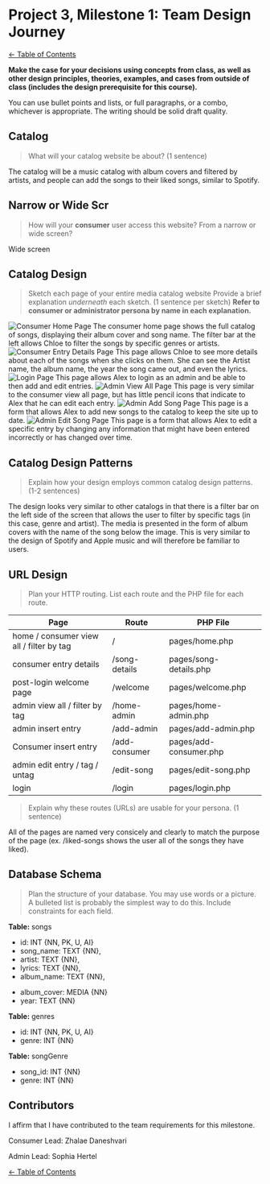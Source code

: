 # Project 3, Milestone 1: **Team** Design Journey

[← Table of Contents](design-journey.md)

**Make the case for your decisions using concepts from class, as well as other design principles, theories, examples, and cases from outside of class (includes the design prerequisite for this course).**

You can use bullet points and lists, or full paragraphs, or a combo, whichever is appropriate. The writing should be solid draft quality.

## Catalog
> What will your catalog website be about? (1 sentence)

The catalog will be a music catalog with album covers and filtered by artists, and people can add the songs to their liked songs, similar to Spotify.


## Narrow or Wide Scr
> How will your **consumer** user access this website? From a narrow or wide screen?

Wide screen


## Catalog Design
> Sketch each page of your entire media catalog website
> Provide a brief explanation _underneath_ each sketch. (1 sentence per sketch)
> **Refer to consumer or administrator persona by name in each explanation.**

![Consumer Home Page](consumer-home-page.jpg)
The consumer home page shows the full catalog of songs, displaying their album cover and song name. The filter bar at the left allows Chloe to filter the songs by specific genres or artists.
![Consumer Entry Details Page](consumer-entry-details.jpg)
This page allows Chloe to see more details about each of the songs when she clicks on them. She can see the Artist name, the album name, the year the song came out, and even the lyrics.
![Login Page](login-page.jpg)
This page allows Alex to login as an admin and be able to then add and edit entries.
![Admin View All Page](add-song.jpg)
This page is very similar to the consumer view all page, but has little pencil icons that indicate to Alex that he can edit each entry.
![Admin Add Song Page](admin-view-all.jpg)
This page is a form that allows Alex to add new songs to the catalog to keep the site up to date.
![Admin Edit Song Page](edit-song.jpg)
This page is a form that allows Alex to edit a specific entry by changing any information that might have been entered incorrectly or has changed over time.



## Catalog Design Patterns
> Explain how your design employs common catalog design patterns. (1-2 sentences)

The design looks very similar to other catalogs in that there is a filter bar on the left side of the screen that allows the user to filter by specific tags (in this case, genre and artist). The media is presented in the form of album covers with the name of the song below the image. This is very similar to the design of Spotify and Apple music and will therefore be familiar to users.

## URL Design
> Plan your HTTP routing.
> List each route and the PHP file for each route.

| Page                                     | Route         | PHP File               |
| ---------------------------------------- | ------------  | ---------------------- |
| home / consumer view all / filter by tag | /             | pages/home.php         |
| consumer entry details                   | /song-details | pages/song-details.php |
| post-login welcome page                  | /welcome      | pages/welcome.php      |
| admin view all / filter by tag           | /home-admin   | pages/home-admin.php   |
| admin insert entry                       | /add-admin     | pages/add-admin.php     |
| Consumer insert entry                    | /add-consumer     | pages/add-consumer.php|
| admin edit entry / tag / untag           | /edit-song    | pages/edit-song.php    |
| login                                    | /login        | pages/login.php        |

> Explain why these routes (URLs) are usable for your persona. (1 sentence)

All of the pages are named very consicely and clearly to match the purpose of the page (ex. /liked-songs shows the user all of the songs they have liked).



## Database Schema
> Plan the structure of your database. You may use words or a picture.
> A bulleted list is probably the simplest way to do this.
> Include constraints for each field.

**Table:** songs

- id: INT {NN, PK, U, AI}
- song_name: TEXT {NN},
- artist: TEXT {NN},
- lyrics: TEXT {NN},
- album_name: TEXT {NN},
<!-- - not sure what type to use for media upload -->
- album_cover: MEDIA {NN}
- year: TEXT {NN}

**Table:** genres

- id: INT {NN, PK, U, AI}
- genre: INT {NN}

**Table:** songGenre

- song_id: INT {NN}
- genre: INT {NN}



## Contributors

I affirm that I have contributed to the team requirements for this milestone.

Consumer Lead: Zhalae Daneshvari

Admin Lead: Sophia Hertel


[← Table of Contents](design-journey.md)
